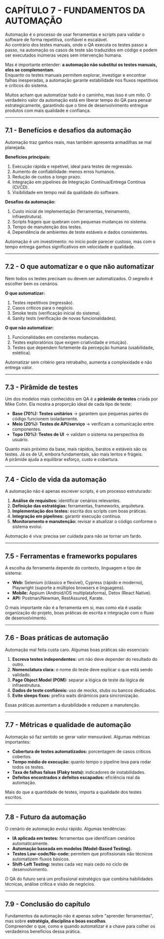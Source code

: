 # CAPÍTULO 7 - FUNDAMENTOS DA AUTOMAÇÃO

Automação é o processo de usar ferramentas e scripts para validar o software de forma repetitiva, confiável e escalável.  
Ao contrário dos testes manuais, onde o QA executa os testes passo a passo, na automação os casos de teste são traduzidos em código e podem ser executados inúmeras vezes sem intervenção humana.  

Mas é importante entender: **a automação não substitui os testes manuais, eles se complementam**.  
Enquanto os testes manuais permitem explorar, investigar e encontrar falhas inesperadas, a automação garante estabilidade nos fluxos repetitivos e críticos do sistema.  

Muitos acham que automatizar tudo é o caminho, mas isso é um mito. O verdadeiro valor da automação está em liberar tempo do QA para pensar estrategicamente, garantindo que o time de desenvolvimento entregue produtos com mais qualidade e confiança.

---

## 7.1 - Benefícios e desafios da automação

Automação traz ganhos reais, mas também apresenta armadilhas se mal planejada.  

**Benefícios principais:**
1. Execução rápida e repetível, ideal para testes de regressão.
2. Aumento de confiabilidade: menos erros humanos.
3. Redução de custos a longo prazo.
4. Integração em pipelines de Integração Contínua/Entrega Contínua (CI/CD).
5. Visibilidade em tempo real da qualidade do software.

**Desafios da automação:**
1. Custo inicial de implementação (ferramentas, treinamento, infraestrutura).
2. Scripts frágeis que quebram com pequenas mudanças no sistema. 
3. Tempo de manutenção dos testes.
4. Dependência de ambientes de teste estáveis e dados consistentes.

Automação é um investimento: no início pode parecer custoso, mas com o tempo entrega ganhos significativos em velocidade e qualidade.

---

## 7.2 - O que automatizar e o que não automatizar

Nem todos os testes precisam ou devem ser automatizados. O segredo é escolher bem os cenários.  

**O que automatizar:**
1. Testes repetitivos (regressão).
2. Casos críticos para o negócio.
3. Smoke tests (verificação inicial do sistema).
4. Sanity tests (verificação de novas funcionalidades).

**O que não automatizar:**
1. Funcionalidades em constantes mudanças.
2. Testes exploratórios (que exigem criatividade e intuição).
3. Testes que dependem fortemente da percepção humana (usabilidade, estética).

Automatizar sem critério gera retrabalho, aumenta a complexidade e não entrega valor.

---

## 7.3 - Pirâmide de testes

Um dos modelos mais conhecidos em QA é a **pirâmide de testes** criada por Mike Cohn. Ela mostra a proporção ideal de cada tipo de teste:

- **Base (70%): Testes unitários** → garantem que pequenas partes do código funcionem isoladamente.  
- **Meio (20%): Testes de API/serviço** → verificam a comunicação entre componentes.  
- **Topo (10%): Testes de UI** → validam o sistema na perspectiva do usuário.  

Quanto mais próximo da base, mais rápidos, baratos e estáveis são os testes. Já os de UI, embora fundamentais, são mais lentos e frágeis.  
A pirâmide ajuda a equilibrar esforço, custo e cobertura.

---

## 7.4 - Ciclo de vida da automação

A automação não é apenas escrever scripts, é um processo estruturado:

1. **Análise de requisitos:** identificar cenários relevantes.  
2. **Definição das estratégias:** ferramentas, frameworks, arquitetura.  
3. **Implementação dos testes:** escrita dos scripts com boas práticas.  
4. **Integração em pipelines:** garantir execução contínua.  
5. **Monitoramento e manutenção:** revisar e atualizar o código conforme o sistema evolui.  

Automação é viva: precisa ser cuidada para não se tornar um fardo.

---

## 7.5 - Ferramentas e frameworks populares

A escolha da ferramenta depende do contexto, linguagem e tipo de sistema:  

- **Web:** Selenium (clássico e flexível), Cypress (rápido e moderno), Playwright (suporte a múltiplos browsers e linguagens).  
- **Mobile:** Appium (Android/iOS multiplataforma), Detox (React Native).  
- **API:** Postman/Newman, RestAssured, Karate.  

O mais importante não é a ferramenta em si, mas como ela é usada: organização do projeto, boas práticas de escrita e integração com o fluxo de desenvolvimento.

---

## 7.6 - Boas práticas de automação

Automação mal feita custa caro. Algumas boas práticas são essenciais:

1. **Escreva testes independentes:** um não deve depender do resultado do outro.  
2. **Nomenclatura clara:** o nome do teste deve explicar o que está sendo validado.  
3. **Page Object Model (POM):** separar a lógica de teste da lógica de infraestrutura.  
4. **Dados de teste confiáveis:** uso de mocks, stubs ou bancos dedicados.  
5. **Evite sleeps fixos:** prefira waits dinâmicos para sincronização.  

Essas práticas aumentam a durabilidade e reduzem a manutenção.

---

## 7.7 - Métricas e qualidade de automação

Automação só faz sentido se gerar valor mensurável. Algumas métricas importantes:

- **Cobertura de testes automatizados:** porcentagem de casos críticos cobertos.  
- **Tempo médio de execução:** quanto tempo o pipeline leva para rodar todos os testes.  
- **Taxa de falhas falsas (Flaky tests):** indicadores de instabilidades.  
- **Defeitos encontrados x defeitos escapados:** eficiência real da automação.  

Mais do que a quantidade de testes, importa a qualidade dos testes escritos.

---

## 7.8 - Futuro da automação

O cenário de automação evolui rápido. Algumas tendências:

- **IA aplicada em testes:** ferramentas que identificam cenários automaticamente.  
- **Automação baseada em modelos (Model-Based Testing).**  
- **Testes Low-code/No-code:** permitem que profissionais não técnicos automatizem fluxos básicos.  
- **Shift-Left Testing:** testes cada vez mais cedo no ciclo de desenvolvimento.  

O QA do futuro será um profissional estratégico que combina habilidades técnicas, análise crítica e visão de negócios.

---

## 7.9 - Conclusão do capítulo

Fundamentos da automação não é apenas sobre "aprender ferramentas", mas sobre **estratégia, disciplina e boas escolhas**.  
Compreender o que, como e quando automatizar é a chave para colher os verdadeiros benefícios dessa prática.
